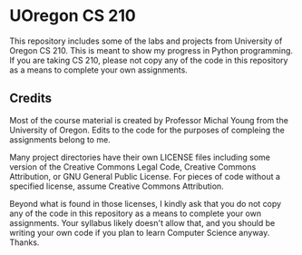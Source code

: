# UOregon CS 210
This repository includes some of the labs and projects from University of Oregon CS 210.
This is meant to show my progress in Python programming.
If you are taking CS 210, please not copy any of the code in this repository as a means to complete your own assignments.

## Credits
Most of the course material is created by Professor Michal Young from the University of Oregon.
Edits to the code for the purposes of compleing the assignments belong to me.

Many project directories have their own LICENSE files including some version of the Creative Commons Legal Code, Creative Commons Attribution, or GNU General Public License.
For pieces of code without a specified license, assume Creative Commons Attribution.

Beyond what is found in those licenses, I kindly ask that you do not copy any of the code in this repository as a means to complete your own assignments.
Your syllabus likely doesn't allow that, and you should be writing your own code if you plan to learn Computer Science anyway. Thanks.
